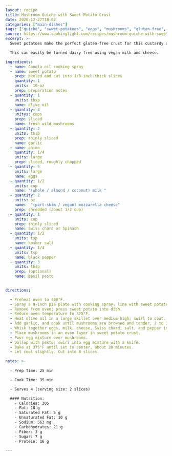 ```yaml
---
layout: recipe
title: Mushroom Quiche with Sweet Potato Crust
date: 2020-12-27T18:02
categories: ["main-dishes"]
tags: ["quiche", "swwet-potatoes", "eggs", "mushrooms", "gluten-free", "dairy-free"]
source: https://www.cookinglight.com/recipes/mushroom-quiche-with-sweet-potato-crust
excerpt: >-
  Sweet potatoes make the perfect gluten-free crust for this custardy quiche. Brown the mushrooms with garlic to deepen their meaty flavor.

  This can easily be turned dairy free using vegan milk and cheese. 

ingredients:
  - name: Canola oil cooking spray 
  - name: sweet potato
    prep: peeled and cut into 1/8-inch-thick slices
    quantity: 1
    units:  10-oz
    prep: preparation notes
  - quantity: 1
    units: tbsp
    name: olive oil 
  - quantity: 4
    unitys: cups
    prep: sliced
    name: fresh wild mushrooms 
  - quantity: 2
    units: tbsp
    prep: thinly sliced
    name: garlic
  - name: onion
    quantity: 1/4
    units: large
    prep: sliced, roughly chopped
  - quantity: 5
    units: large
    name: eggs 
  - quantity: 1/2
    units: cup
    name: "(whole / almond / coconut) milk "
  - quantity: 2
    units: oz
    name:  "(part-skim / vegan) mozzarella cheese"
    prep: shredded (about 1/2 cup) 
  - quantity: 1
    units: cup
    prep: thinly sliced
    name: Swiss chard or Spinach
  - quantity: 1/2
    units: tsp
    name: kosher salt 
  - quantity: 1/4
    units: tsp
    name: black pepper 
  - quantity: 3
    units: tbsp
    prep: (optional)
    name: basil pesto

    
directions:

  - Preheat oven to 400°F.
  - Spray a 9-inch pie plate with cooking spray; line with sweet potato in overlapping circles. Bake at 400°F until tender, about 15 minutes.
  - Remove from oven; press sweet potato into dish. 
  - Reduce oven temperature to 375°F.
  - Heat olive oil in a large skillet over medium-high; swirl to coat. Add mushrooms; cook, stirring occasionally, 5 minutes.
  - Add garlic, and cook until mushrooms are browned and tender, 2 to 3 minutes. Remove from heat; set aside.
  - Whisk together eggs, milk, cheese, Swiss chard, salt, and pepper in a medium bowl.
  - Place mushrooms in an even layer in sweet potato crust.
  - Pour egg mixture over mushrooms.
  - Dollop with pesto; swirl into egg mixture with a knife.
  - Bake at 375°F until set in center, about 20 minutes.
  - Let cool slightly. Cut into 8 slices.

notes: >-
  
  - Prep Time: 25 min 

  - Cook Time: 35 min 

  - Serves 4 (serving size: 2 slices)

  #### Nutrition:
    - Calories: 305 
    - Fat: 18 g 
    - Saturated Fat: 5 g 
    - Unsaturated Fat: 10 g 
    - Sodium: 563 mg 
    - Carbohydrates: 21 g 
    - Fiber: 3 g 
    - Sugar: 7 g 
    - Protein: 16 g

---
```


